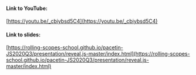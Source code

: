 #### Link to YouTube:
[https://youtu.be/_cbiybsd5C4](https://youtu.be/_cbiybsd5C4)
#### Link to slides:
[https://rolling-scopes-school.github.io/pacetin-JS2020Q3/presentation/reveal.js-master/index.html](https://rolling-scopes-school.github.io/pacetin-JS2020Q3/presentation/reveal.js-master/index.html)
